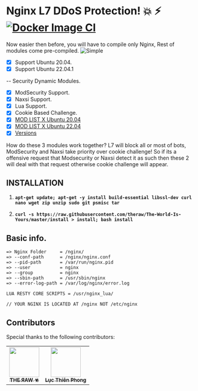 # Nginx L7 DDoS Protection! :boom: :zap: [![Docker Image CI](https://github.com/theraw/The-World-Is-Yours/workflows/BobTheBuilder/badge.svg?branch=master)](https://github.com/theraw/The-World-Is-Yours/actions/workflows/docker-image.yml)
Now easier then before, you will have to compile only Nginx, Rest of modules come pre-compiled.
![Simple](https://c.tenor.com/uYqsM9uIyuYAAAAC/simple-easy.gif)

- [x] Support Ubuntu 20.04.
- [x] Support Ubuntu 22.04.1

-- Security Dynamic Modules.
 - [x] ModSecurity Support.
 - [x] Naxsi Support.
 - [x] Lua Support.
 - [x] Cookie Based Challenge.
 - [x] [MOD LIST X Ubuntu 20.04](https://github.com/theraw/The-World-Is-Yours/tree/master/static/Focal/mod)
 - [x] [MOD LIST X Ubuntu 22.04](https://github.com/theraw/The-World-Is-Yours/tree/master/static/Jammy/mod)
 - [x] [Versions](https://github.com/theraw/The-World-Is-Yours/blob/master/version)
 
How do these 3 modules work together? L7 will block all or most of bots, ModSecurity and Naxsi take priority over cookie challenge!
So if its a offensive request that Modsecurity or Naxsi detect it as such then these 2 will deal with that request otherwise cookie challenge will appear.

## INSTALLATION

1. **`apt-get update; apt-get -y install build-essential libssl-dev curl nano wget zip unzip sudo git psmisc tar`**

2. **`curl -s https://raw.githubusercontent.com/theraw/The-World-Is-Yours/master/install > install; bash install`**



## Basic info.

```
=> Nginx Folder     = /nginx/
=> --conf-path      = /nginx/nginx.conf
=> --pid-path       = /var/run/nginx.pid 
=> --user           = nginx 
=> --group          = nginx
=> --sbin-path      = /usr/sbin/nginx
=> --error-log-path = /var/log/nginx/error.log

LUA RESTY CORE SCRIPTS = /usr/nginx_lua/

// YOUR NGINX IS LOCATED AT /nginx NOT /etc/nginx
```


## Contributors

Special thanks to the following contributors:

<!-- prettier-ignore-start -->
<!-- markdownlint-disable -->
<table>
	<tr>
		<td align="center">
			<a href="https://github.com/theraw">
				<img src="https://avatars.githubusercontent.com/u/32969774?v=4" width="80" alt=""/>
				<br /><sub><b>ƬHE ЯAW ☣</b></sub>
			</a>
		</td>
		<td align="center">
			<a href="https://github.com/lucthienphong1120">
				<img src="https://avatars.githubusercontent.com/u/90561566?v=4" width="80" alt=""/>
				<br /><sub><b>Lục Thiên Phong</b></sub>
			</a>
		</td>
	</tr>
</table>
